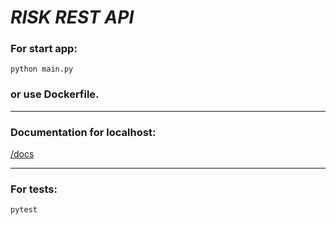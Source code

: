 # ***RISK REST API***
### For start app: 

```shell 
python main.py
```
### or use Dockerfile.
_____
### Documentation for localhost:
[/docs]( http://localhost:5000/docs)

____
### For tests:
```shell 
pytest
```


